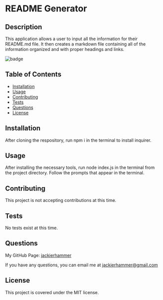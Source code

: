 
# README Generator

## Description
    
This application allows a user to input all the information for their README.md file. It then creates a markdown file containing all of the information organized and with proper headings and links. 

![badge](https://img.shields.io/badge/license-MIT-green)

## Table of Contents
    
- [Installation](#installation)
- [Usage](#usage)
- [Contributing](#contributing)
- [Tests](#tests)
- [Questions](#questions)
- [License](#license)
    
## Installation
    
After cloning the respository, run npm i in the terminal to install inquirer. 
    
## Usage
    
After installing the necessary tools, run node index.js in the terminal from the project directory. Follow the prompts that appear in the terminal.

## Contributing

This project is not accepting contributions at this time.

## Tests 

No tests exist at this time.

## Questions

My GitHub Page: [jackierhammer](https://github.com/jackierhammer)

If you have any questions, you can email me at jackierhammer@gmail.com

## License
    
This project is covered under the MIT license. 

    